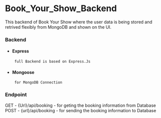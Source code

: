 # Book_Your_Show_Backend

This backend of Book Your Show where the user data is being stored and retrived flexibly from MongoDB and shown on the UI.

### Backend
-  #### Express
        full Backend is based on Express.Js
-  #### Mongoose
        for MongoDB Connection

### Endpoint
 GET - {Url}/api/booking
       - for geting the booking information from Database
 POST - {url}/api/booking
       - for sending the booking information to Database 
